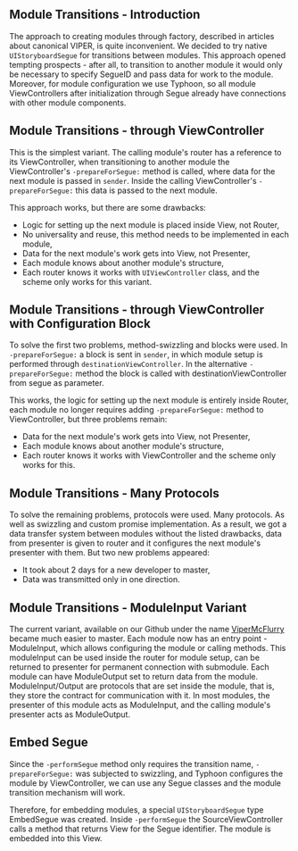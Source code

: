 ## Module Transitions - Introduction

The approach to creating modules through factory, described in articles about canonical VIPER, is quite inconvenient. We decided to try native `UIStoryboardSegue` for transitions between modules. This approach opened tempting prospects - after all, to transition to another module it would only be necessary to specify SegueID and pass data for work to the module. Moreover, for module configuration we use Typhoon, so all module ViewControllers after initialization through Segue already have connections with other module components.

## Module Transitions - through ViewController

This is the simplest variant. The calling module's router has a reference to its ViewController, when transitioning to another module the ViewController's `-prepareForSegue:` method is called, where data for the next module is passed in `sender`. Inside the calling ViewController's `-prepareForSegue:` this data is passed to the next module.

This approach works, but there are some drawbacks:
- Logic for setting up the next module is placed inside View, not Router,
- No universality and reuse, this method needs to be implemented in each module,
- Data for the next module's work gets into View, not Presenter,
- Each module knows about another module's structure,
- Each router knows it works with `UIViewController` class, and the scheme only works for this variant.

## Module Transitions - through ViewController with Configuration Block

To solve the first two problems, method-swizzling and blocks were used. In `-prepareForSegue:` a block is sent in `sender`, in which module setup is performed through `destinationViewController`. In the alternative `-prepareForSegue:` method the block is called with destinationViewController from segue as parameter.

This works, the logic for setting up the next module is entirely inside Router, each module no longer requires adding `-prepareForSegue:` method to ViewController, but three problems remain:

- Data for the next module's work gets into View, not Presenter,
- Each module knows about another module's structure,
- Each router knows it works with ViewController and the scheme only works for this.

## Module Transitions - Many Protocols

To solve the remaining problems, protocols were used. Many protocols. As well as swizzling and custom promise implementation. As a result, we got a data transfer system between modules without the listed drawbacks, data from presenter is given to router and it configures the next module's presenter with them. But two new problems appeared:
- It took about 2 days for a new developer to master,
- Data was transmitted only in one direction.

## Module Transitions - ModuleInput Variant

The current variant, available on our Github under the name [ViperMcFlurry](https://github.com/rambler-digital-solutions/ViperMcFlurry) became much easier to master. Each module now has an entry point - ModuleInput, which allows configuring the module or calling methods. This moduleInput can be used inside the router for module setup, can be returned to presenter for permanent connection with submodule.
Each module can have ModuleOutput set to return data from the module. ModuleInput/Output are protocols that are set inside the module, that is, they store the contract for communication with it. In most modules, the presenter of this module acts as ModuleInput, and the calling module's presenter acts as ModuleOutput.

## Embed Segue

Since the `-performSegue` method only requires the transition name, `-prepareForSegue:` was subjected to swizzling, and Typhoon configures the module by ViewController, we can use any Segue classes and the module transition mechanism will work.

Therefore, for embedding modules, a special `UIStoryboardSegue` type EmbedSegue was created. Inside `-performSegue` the SourceViewController calls a method that returns View for the Segue identifier. The module is embedded into this View.